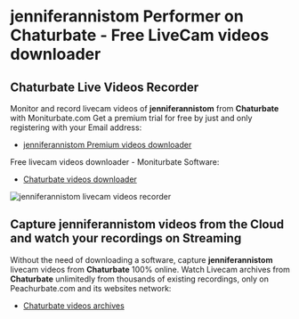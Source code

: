# jenniferannistom Performer on Chaturbate - Free LiveCam videos downloader

## Chaturbate Live Videos Recorder

Monitor and record livecam videos of **jenniferannistom** from **Chaturbate** with Moniturbate.com
Get a premium trial for free by just and only registering with your Email address:
* [jenniferannistom Premium videos downloader](https://moniturbate.com/request-demo-licence-key.html)

Free livecam videos downloader - Moniturbate Software:
* [Chaturbate videos downloader](https://moniturbate.com/moniturbate-download-software.html)

![jenniferannistom livecam videos recorder](https://peachurnet.com/templates/moniturbate-software.png)


## Capture jenniferannistom videos from the Cloud and watch your recordings on Streaming

Without the need of downloading a software, capture **jenniferannistom** livecam videos from **Chaturbate** 100% online.
Watch Livecam archives from **Chaturbate** unlimitedly from thousands of existing recordings, only on Peachurbate.com and its websites network:
* [Chaturbate videos archives](https://peachurnet.com/)